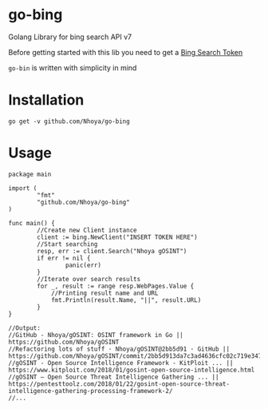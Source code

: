 # go-bing
Golang Library for bing  search API v7

Before getting started with this lib you need to get a [Bing Search Token](https://azure.microsoft.com/it-it/try/cognitive-services/my-api)

`go-bin` is written with simplicity in mind

# Installation
`go get -v github.com/Nhoya/go-bing`

# Usage

```
package main

import (
        "fmt"
        "github.com/Nhoya/go-bing"
)

func main() {
        //Create new Client instance
        client := bing.NewClient("INSERT TOKEN HERE")
        //Start searching
        resp, err := client.Search("Nhoya gOSINT")
        if err != nil {
                panic(err)
        }
        //Iterate over search results
        for _, result := range resp.WebPages.Value {
            //Printing result name and URL    
            fmt.Println(result.Name, "||", result.URL)
        }
}

//Output:
//GitHub - Nhoya/gOSINT: OSINT framework in Go || https://github.com/Nhoya/gOSINT
//Refactoring lots of stuff · Nhoya/gOSINT@2bb5d91 · GitHub || https://github.com/Nhoya/gOSINT/commit/2bb5d913da7c3ad4636cfc02c719e347a6c2fc2e
//gOSINT - Open Source Intelligence Framework - KitPloit ... || https://www.kitploit.com/2018/01/gosint-open-source-intelligence.html
//gOSINT – Open Source Threat Intelligence Gathering ... || https://pentesttoolz.com/2018/01/22/gosint-open-source-threat-intelligence-gathering-processing-framework-2/
//...
```

